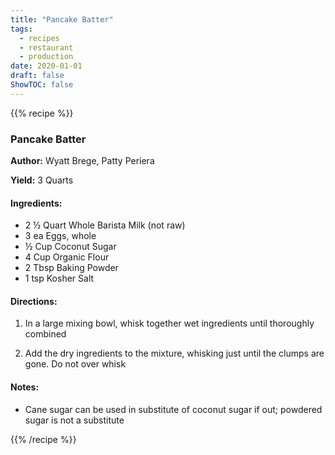 ```yaml
---
title: "Pancake Batter"
tags:
  - recipes
  - restaurant
  - production
date: 2020-01-01 
draft: false
ShowTOC: false
---
```


{{% recipe %}}

### Pancake Batter

**Author:** Wyatt Brege, Patty Periera

**Yield:** 3 Quarts

#### Ingredients:

- 2 ½ Quart Whole Barista Milk (not raw)
- 3 ea Eggs, whole
- ½ Cup Coconut Sugar
- 4 Cup Organic Flour
- 2 Tbsp Baking Powder
- 1 tsp Kosher Salt

#### Directions:

1.  In a large mixing bowl, whisk together wet ingredients until
    thoroughly combined

2.  Add the dry ingredients to the mixture, whisking just until the
    clumps are gone. Do not over whisk

#### Notes:

-   Cane sugar can be used in substitute of coconut sugar if out;
    powdered sugar is not a substitute


{{% /recipe %}}
